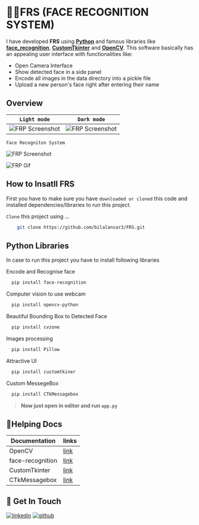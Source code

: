 
# 🐱‍💻**FRS** (FACE RECOGNITION SYSTEM)

I have developed **FRS** using [**Python**](https://www.python.org/) and famous libraries like [**face_recognition**](https://face-recognition.readthedocs.io/en/latest/readme.html), [**CustomTkinter**](https://customtkinter.tomschimansky.com/) and [**OpenCV**](https://docs.opencv.org/4.x/). This software basically has an appealing user interface with functionalities like:

- Open Camera Interface
- Show detected face in a side panel
- Encode all images in the data directory into a pickle file
- Upload a new person's face right after entering their name

## Overview

| `Light mode`                                                                         | `Dark mode`                                                                          |
| ------------------------------------------------------------------------------------ | ------------------------------------------------------------------------------------ |
| ![FRP Screenshot](https://github.com/bilalansar3/FRS/blob/main/screenshots/lfrs.png) | ![FRP Screenshot](https://github.com/bilalansar3/FRS/blob/main/screenshots/dfrs.png) |

`Face Recogniton System`

![FRP Screenshot](https://github.com/bilalansar3/FRS/blob/main/screenshots/frs.png)

![FRP Gif](https://github.com/bilalansar3/FRS/blob/main/screenshots/msj.gif)

<!-- `How to use FRS (Face Recogniton System)`

![FRP Screenshot](https://github.com/bilalansar3/FRS/blob/main/screenshots/frs.png)(https://github.com/bilalansar3/FRS/blob/main/screenshots/frs.mp4) -->

## How to Insatll FRS

First you have to make sure you have `downloaded or cloned` this code and installed dependencies/libraries to run this project.

`Clone` this project using ...

```bash
    git clone https://github.com/bilalansar3/FRS.git
```

## Python Libraries

In case to run this project you have to install following libraries

Encode and Recognise face

```bash
  pip install face-recognition
```

Computer vision to use webcam

```bash
  pip install opencv-python
```

Beautiful Bounding Box to Detected Face

```bash
  pip install cvzone
```

Images processing

```bash
  pip install Pillow
```

Attractive UI

```bash
  pip install customtkiner
```

Custom MessegeBox

```bash
  pip install CTkMessagebox
```

> **Now just open in editor and run `app.py`**

## 📑Helping Docs

| Documentation    | links                                                                 |
| ---------------- | --------------------------------------------------------------------- |
| OpenCV           | [link](https://docs.opencv.org/4.x/)                                  |
| face-recognition | [link](https://face-recognition.readthedocs.io/en/latest/readme.html) |
| CustomTkinter    | [link](https://customtkinter.tomschimansky.com/)                      |
| CTkMessagebox    | [link](https://github.com/Akascape/CTkMessagebox#ctkmessagebox)       |


## 🔗 Get In Touch

[![linkedin](https://img.shields.io/badge/linkedin-0A66C2?style=for-the-badge&logo=linkedin&logoColor=white)](https://www.linkedin.com/in/bilalahmad3/)
[![github](https://img.shields.io/badge/github-333333?style=for-the-badge&logo=github&logoColor=white)](https://github.com/bilalansar3)
